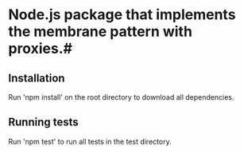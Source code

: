 # Node.js package that implements the membrane pattern with proxies.#

## Installation ##

Run 'npm install' on the root directory to download all dependencies.

## Running tests ##

Run 'npm test' to run all tests in the test directory.
